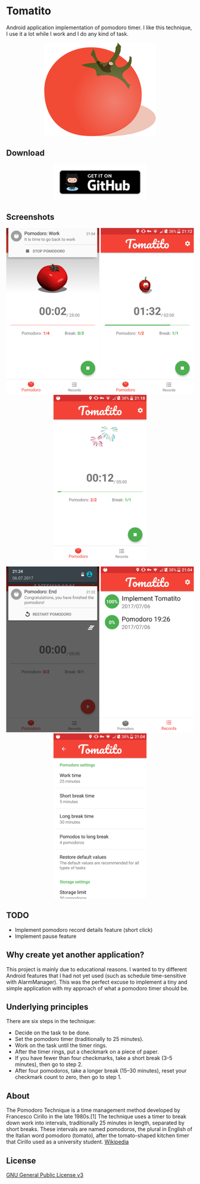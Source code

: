 # Tomatito

Android application implementation of pomodoro timer. I like this technique, I use it a lot while I work and I do any kind of task.

<p align="center">
  <img src="dev/logo_icon.png?raw=true" alt="Tomatito"/>
</p>

## Download

<p align="center"><a href="https://github.com/nfdz/tomatito/releases">
  <img width="250" src="dev/githubBadge.png?raw=true" alt="Get it on Github"/>
</a></p>

## Screenshots

<p align="center">
  <img src="screenshots/pomodoro_working.png?raw=true" width="250" alt="Pomodoro working"/>
  <img src="screenshots/pomodoro_short_break.png?raw=true" width="250" alt="Pomodoro short break"/>
  <img src="screenshots/pomodoro_long_break.png?raw=true" width="250" alt="Pomodoro long break"/>
</p>
<p align="center">
  <img src="screenshots/pomodoro_end.png?raw=true" width="250" alt="Pomodoro End"/>
  <img src="screenshots/records.png?raw=true" width="250" alt="Records"/>
  <img src="screenshots/settings.png?raw=true" width="250" alt="Settings"/>
</p>

## TODO
* Implement pomodoro record details feature (short click)
* Implement pause feature

## Why create yet another application?

This project is mainly due to educational reasons. I wanted to try different Android features that I had not yet used (such as schedule time-sensitive with AlarmManager). This was the perfect excuse to implement a tiny and simple application with my approach of what a pomodoro timer should be.

## Underlying principles

There are six steps in the technique:
* Decide on the task to be done.
* Set the pomodoro timer (traditionally to 25 minutes).
* Work on the task until the timer rings.
* After the timer rings, put a checkmark on a piece of paper.
* If you have fewer than four checkmarks, take a short break (3–5 minutes), then go to step 2.
* After four pomodoros, take a longer break (15–30 minutes), reset your checkmark count to zero, then go to step 1.

## About

The Pomodoro Technique is a time management method developed by Francesco Cirillo in the late 1980s.[1] The technique uses a timer to break down work into intervals, traditionally 25 minutes in length, separated by short breaks. These intervals are named pomodoros, the plural in English of the Italian word pomodoro (tomato), after the tomato-shaped kitchen timer that Cirillo used as a university student. [Wikipedia](https://en.wikipedia.org/wiki/Pomodoro_Technique "Wikipedia")

## License

[GNU General Public License v3](https://www.gnu.org/licenses/gpl-3.0.en.html "GNU General Public License v3")
